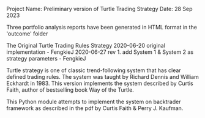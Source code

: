 Project Name: Preliminary version of Turtle Trading Strategy
Date: 28 Sep 2023

Three portfolio analysis reports have been generated in HTML format in the 'outcome' folder

The Original Turtle Trading Rules Strategy 2020-06-20 original implementation - FengkieJ 2020-06-27 rev 1. add System 1 & System 2 as strategy parameters - FengkieJ

Turtle strategy is one of classic trend-following system that has clear defined trading rules. The system was taught by Richard Dennis and William Eckhardt in 1983. This version implements the system described by Curtis Faith, author of bestselling book Way of the Turtle.

This Python module attempts to implement the system on backtrader framework as described in the pdf by Curtis Faith & Perry J. Kaufman.

